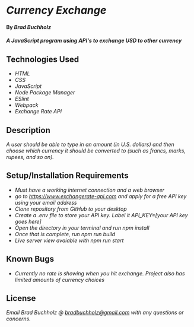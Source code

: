 # _Currency Exchange_

#### By _**Brad Buchholz**_

#### _A JavaScript program using API's to exchange USD to other currency_
## Technologies Used

* _HTML_
* _CSS_
* _JavaScript_
* _Node Package Manager_
* _ESlint_
* _Webpack_
* _Exchange Rate API_

## Description

_A user should be able to type in an amount (in U.S. dollars) and then choose which currency it should be converted to (such as francs, marks, rupees, and so on)._

## Setup/Installation Requirements

* _Must have a working internet connection and a web browser_
* _go to https://www.exchangerate-api.com and apply for a free API key using your email address_
* _Clone repository from GitHub to your desktop_
* _Create a .env file to store your API key. Label it API_KEY=[your API key goes here]_
* _Open the directory in your terminal and run npm install_
* _Once that is complete, run npm run build_
* _Live server view avaiable with npm run start_


## Known Bugs

* _Currently no rate is showing when you hit exchange. Project also has limited amounts of currency choices_

## License

_Email Brad Buchholz @ bradbuchholz@gmail.com with any questions or concerns._